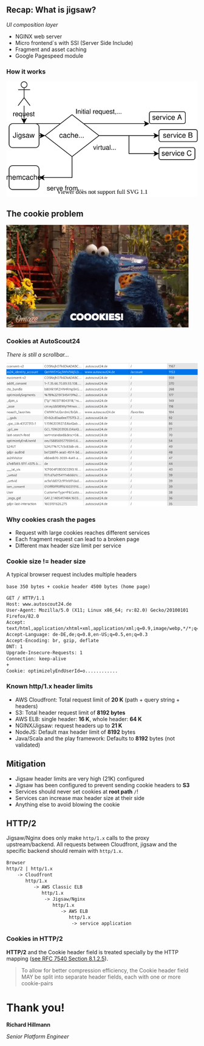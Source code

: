 ## Recap: What is jigsaw?

_UI composition layer_

- NGINX web server <!-- .element: class="fragment" data-fragment-index="0" -->
- Micro frontend`s with SSI (Server Side Include) <!-- .element: class="fragment" data-fragment-index="1" -->
- Fragment and asset caching <!-- .element: class="fragment" data-fragment-index="2" -->
- Google Pagespeed module <!-- .element: class="fragment" data-fragment-index="3" -->

<!-- vertical -->

### How it works

![Jigsaw SSI flow](ssi-flow.svg) <!-- .element: style="width:100%; background-color:#fff" -->

<!-- section -->

## The cookie problem

![cookie monster](cookiemonster.gif)

<!-- vertical -->

### Cookies at AutoScout24

_There is still a scrollbar..._

![Jigsaw SSI flow](cookies.png)

<!-- vertical -->

### Why cookies crash the pages

- Request with large cookies reaches different services
- Each fragment request can lead to a broken page
- Different max header size limit per service

<!-- vertical -->

### Cookie size != header size

A typical browser request includes multiple headers

`base 350 bytes + cookie header 4500 bytes (home page)`

```ht
GET / HTTP/1.1
Host: www.autoscout24.de
User-Agent: Mozilla/5.0 (X11; Linux x86_64; rv:82.0) Gecko/20100101 Firefox/82.0
Accept: text/html,application/xhtml+xml,application/xml;q=0.9,image/webp,*/*;q=0.8
Accept-Language: de-DE,de;q=0.8,en-US;q=0.5,en;q=0.3
Accept-Encoding: br, gzip, deflate
DNT: 1
Upgrade-Insecure-Requests: 1
Connection: keep-alive
+
Cookie: optimizelyEndUserId=o............
```

<!-- section -->

### Known http/1.x header limits

- AWS Cloudfront: Total request limit of **20 K** (path + query string + headers)
- S3: Total header request limit of **8192 bytes**
- AWS ELB: single header: **16 K**, whole header: **64 K**
- NGINX/Jigsaw: request headers up to **21 K**
- NodeJS: Default max header limit of **8192** bytes
- Java/Scala and the play framework: Defaults to **8192** bytes (not validated)
<!-- vertical -->

## Mitigation

- Jigsaw header limits are very high (21K) configured
- Jigsaw has been configured to prevent sending cookie headers to **S3**
- Services should never set cookies at **root path** `/`!
- Services can increase max header size at their side
- Anything else to avoid blowing the cookie

<!-- section -->

## HTTP/2

Jigsaw/Nginx does only make `http/1.x` calls to the proxy upstream/backend. All requests between Cloudfront, jigsaw and the specific backend should remain with `http/1.x`.

```text
Browser
http/2 | http/1.x
    -> Cloudfront
       http/1.x
          -> AWS Classic ELB
             http/1.x
              -> Jigsaw/Nginx
                 http/1.x
                    -> AWS ELB
                       http/1.x
                        -> service application
```

<!-- vertical -->

### Cookies in HTTP/2

**HTTP/2** and the Cookie header field is treated specially by the HTTP mapping ([see RFC 7540 Section 8.1.2.5](https://tools.ietf.org/html/rfc7540#section-8.1.2.5)).

> To allow for better compression efficiency, the Cookie header field MAY be split into separate header fields, each with one or more cookie-pairs

<!-- section -->

# Thank you!

**Richard Hillmann**

_Senior Platform Engineer_
